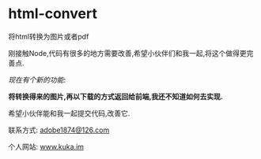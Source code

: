 # html-convert
将html转换为图片或者pdf

刚接触Node,代码有很多的地方需要改善,希望小伙伴们和我一起,将这个做得更完善点.

*现在有个新的功能*:

**将转换得来的图片,再以下载的方式返回给前端,我还不知道如何去实现.**

希望小伙伴能和我一起提交代码,改善它.

联系方式:
adobe1874@126.com

个人网站:
www.kuka.im